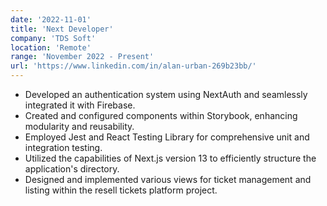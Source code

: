 ```yaml
---
date: '2022-11-01'
title: 'Next Developer'
company: 'TDS Soft'
location: 'Remote'
range: 'November 2022 - Present'
url: 'https://www.linkedin.com/in/alan-urban-269b23bb/'
---
```


- Developed an authentication system using NextAuth and seamlessly integrated it with Firebase.
- Created and configured components within Storybook, enhancing modularity and reusability.
- Employed Jest and React Testing Library for comprehensive unit and integration testing.
- Utilized the capabilities of Next.js version 13 to efficiently structure the application's directory.
- Designed and implemented various views for ticket management and listing within the resell tickets platform project.
